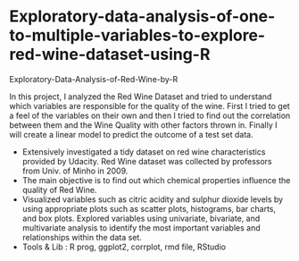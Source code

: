 # Exploratory-data-analysis-of-one-to-multiple-variables-to-explore-red-wine-dataset-using-R

Exploratory-Data-Analysis-of-Red-Wine-by-R

In this project, I analyzed the Red Wine Dataset and tried to understand which variables are responsible for the quality of the wine. First I tried to get a feel of the variables on their own and then I tried to find out the correlation between them and the Wine Quality with other factors thrown in. Finally I will create a linear model to predict the outcome of a test set data.
- Extensively investigated a tidy dataset on red wine characteristics provided by Udacity. Red Wine dataset was collected by professors from Univ. of Minho in 2009.
- The main objective is to find out which chemical properties influence the quality of Red Wine.
- Visualized variables such as citric acidity and sulphur dioxide levels by using appropriate plots such as scatter plots, histograms, bar charts, and box plots. Explored variables using univariate, bivariate, and multivariate analysis to identify the most important variables and relationships within the data set.
- Tools & Lib : R prog, ggplot2, corrplot, rmd file, RStudio
